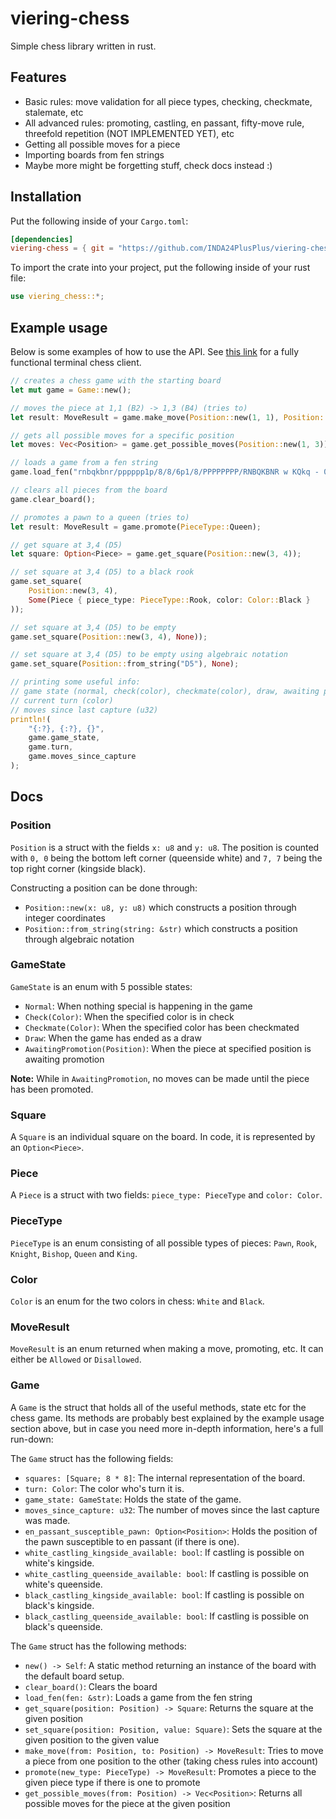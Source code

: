 # viering-chess

Simple chess library written in rust.

## Features
- Basic rules: move validation for all piece types, checking, checkmate, stalemate, etc
- All advanced rules: promoting, castling, en passant, fifty-move rule, threefold repetition (NOT IMPLEMENTED YET), etc
- Getting all possible moves for a piece
- Importing boards from fen strings
- Maybe more might be forgetting stuff, check docs instead :)

## Installation
Put the following inside of your `Cargo.toml`:
```toml
[dependencies]
viering-chess = { git = "https://github.com/INDA24PlusPlus/viering-chess.git" }
```

To import the crate into your project, put the following inside of your rust file:
```rs
use viering_chess::*;
```

## Example usage
Below is some examples of how to use the API. See [this link](https://gist.github.com/freeeranger/e88f6834ebb156c28da3d5aa0f04e9c6) for a fully functional terminal chess client. 
```rs
// creates a chess game with the starting board
let mut game = Game::new(); 

// moves the piece at 1,1 (B2) -> 1,3 (B4) (tries to)
let result: MoveResult = game.make_move(Position::new(1, 1), Position::new(1, 3)); 

// gets all possible moves for a specific position
let moves: Vec<Position> = game.get_possible_moves(Position::new(1, 3));

// loads a game from a fen string
game.load_fen("rnbqkbnr/pppppp1p/8/8/6p1/8/PPPPPPPP/RNBQKBNR w KQkq - 0 1"); 

// clears all pieces from the board
game.clear_board(); 

// promotes a pawn to a queen (tries to)
let result: MoveResult = game.promote(PieceType::Queen); 

// get square at 3,4 (D5)
let square: Option<Piece> = game.get_square(Position::new(3, 4));

// set square at 3,4 (D5) to a black rook
game.set_square(
    Position::new(3, 4),
    Some(Piece { piece_type: PieceType::Rook, color: Color::Black }
));

// set square at 3,4 (D5) to be empty
game.set_square(Position::new(3, 4), None));

// set square at 3,4 (D5) to be empty using algebraic notation
game.set_square(Position::from_string("D5"), None);

// printing some useful info:
// game state (normal, check(color), checkmate(color), draw, awaiting promotion)
// current turn (color)
// moves since last capture (u32)
println!(
    "{:?}, {:?}, {}",
    game.game_state,
    game.turn,
    game.moves_since_capture
);
```

## Docs
### Position
`Position` is a struct with the fields `x: u8` and `y: u8`. The position is counted with `0, 0` being the bottom left corner (queenside white) and `7, 7` being the top right corner (kingside black).

Constructing a position can be done through:
-  `Position::new(x: u8, y: u8)` which constructs a position through integer coordinates
- `Position::from_string(string: &str)` which constructs a position through algebraic notation


### GameState
`GameState` is an enum with 5 possible states:
- `Normal`: When nothing special is happening in the game
- `Check(Color)`: When the specified color is in check
- `Checkmate(Color)`: When the specified color has been checkmated
- `Draw`: When the game has ended as a draw
- `AwaitingPromotion(Position)`: When the piece at specified position is awaiting promotion

**Note:** While in `AwaitingPromotion`, no moves can be made until the piece has been promoted.


### Square
A `Square` is an individual square on the board. In code, it is represented by an `Option<Piece>`.

### Piece
A `Piece` is a struct with two fields: `piece_type: PieceType` and `color: Color`.

### PieceType
`PieceType` is an enum consisting of all possible types of pieces: `Pawn`, `Rook`, `Knight`, `Bishop`, `Queen` and `King`.

### Color
`Color` is an enum for the two colors in chess: `White` and `Black`.

### MoveResult
`MoveResult` is an enum returned when making a move, promoting, etc. It can either be `Allowed` or `Disallowed`.

### Game
A `Game` is the struct that holds all of the useful methods, state etc for the chess game. Its methods are probably best explained by the example usage section above, but in case you need more in-depth information, here's a full run-down:

The `Game` struct has the following fields:
- `squares: [Square; 8 * 8]`: The internal representation of the board.
- `turn: Color`: The color who's turn it is.
- `game_state: GameState`: Holds the state of the game.
- `moves_since_capture: u32`: The number of moves since the last capture was made.
- `en_passant_susceptible_pawn: Option<Position>`: Holds the position of the pawn susceptible to en passant (if there is one).
- `white_castling_kingside_available: bool`: If castling is possible on white's kingside.
- `white_castling_queenside_available: bool`: If castling is possible on white's queenside.
- `black_castling_kingside_available: bool`: If castling is possible on black's kingside.
- `black_castling_queenside_available: bool`: If castling is possible on black's queenside.

The `Game` struct has the following methods:
- `new() -> Self`: A static method returning an instance of the board with the default board setup. 
- `clear_board()`: Clears the board
- `load_fen(fen: &str)`: Loads a game from the fen string
- `get_square(position: Position) -> Square`: Returns the square at the given position
- `set_square(position: Position, value: Square)`: Sets the square at the given position to the given value
-  `make_move(from: Position, to: Position) -> MoveResult`: Tries to move a piece from one position to the other (taking chess rules into account)
- `promote(new_type: PieceType) -> MoveResult`: Promotes a piece to the given piece type if there is one to promote
- `get_possible_moves(from: Position) -> Vec<Position>`: Returns all possible moves for the piece at the given position